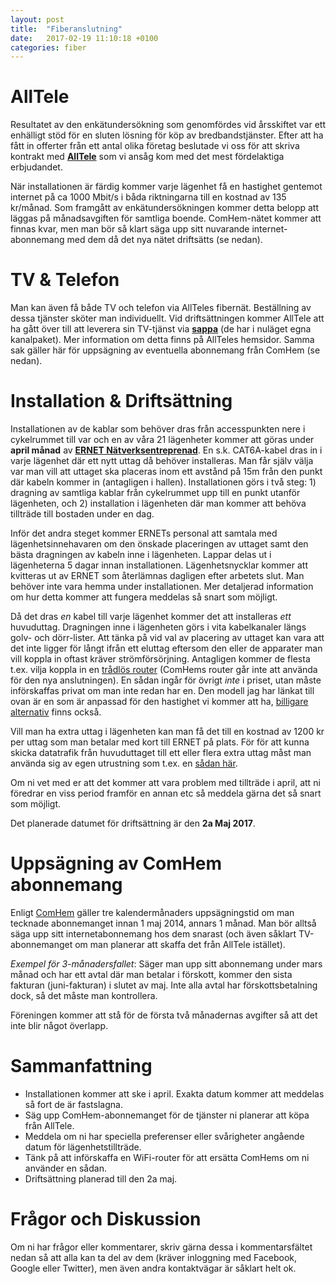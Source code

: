 ```yaml
---
layout: post
title:  "Fiberanslutning"
date:   2017-02-19 11:10:18 +0100
categories: fiber
---
```


# AllTele

Resultatet av den enkätundersökning som genomfördes vid årsskiftet var ett enhälligt stöd för en sluten lösning för köp av bredbandstjänster. Efter att ha fått in offerter från ett antal olika företag beslutade vi oss för att skriva kontrakt med **<a href="https://alltele.se" target="_blank">AllTele</a>** som vi ansåg kom med det mest fördelaktiga erbjudandet.

När installationen är färdig kommer varje lägenhet få en hastighet gentemot internet på ca 1000 Mbit/s i båda riktningarna till en kostnad av 135 kr/månad. Som framgått av enkätundersökningen kommer detta belopp att läggas på månadsavgiften för samtliga boende. ComHem-nätet kommer att finnas kvar, men man bör så klart säga upp sitt nuvarande internet-abonnemang med dem då det nya nätet driftsätts (se nedan).

# TV & Telefon

Man kan även få både TV och telefon via AllTeles fibernät. Beställning av dessa tjänster sköter man individuellt. Vid driftsättningen kommer AllTele att ha gått över till att leverera sin TV-tjänst via **<a href="https://sappa.se/" target="_blank">sappa</a>** (de har i nuläget egna kanalpaket). Mer information om detta finns på AllTeles hemsidor. Samma sak gäller här för uppsägning av eventuella abonnemang från ComHem (se nedan).

# Installation & Driftsättning

Installationen av de kablar som behöver dras från accesspunkten nere i cykelrummet till var och en av våra 21 lägenheter kommer att göras under **april månad** av **<a href="http://www.ernet.se" target="_blank">ERNET Nätverksentreprenad</a>**. En s.k. CAT6A-kabel dras in i varje lägenhet där ett nytt uttag då behöver installeras. Man får själv välja var man vill att uttaget ska placeras inom ett avstånd på 15m från den punkt där kabeln kommer in (antagligen i hallen). Installationen görs i två steg: 1) dragning av samtliga kablar från cykelrummet upp till en punkt utanför lägenheten, och 2) installation i lägenheten där man kommer att behöva tillträde till bostaden under en dag. 

Inför det andra steget kommer ERNETs personal att samtala med lägenhetsinnehavaren om den önskade placeringen av uttaget samt den bästa dragningen av kabeln inne i lägenheten. Lappar delas ut i lägenheterna 5 dagar innan installationen. Lägenhetsnycklar kommer att kvitteras ut av ERNET som återlämnas dagligen efter arbetets slut. Man behöver inte vara hemma under installationen. Mer detaljerad information om hur detta kommer att fungera meddelas så snart som möjligt.

Då det dras *en* kabel till varje lägenhet kommer det att installeras *ett* huvuduttag. Dragningen inne i lägenheten görs i vita kabelkanaler längs golv- och dörr-lister. Att tänka på vid val av placering av uttaget kan vara att det inte ligger för långt ifrån ett eluttag eftersom den eller de apparater man vill koppla in oftast kräver strömförsörjning. Antagligen kommer de flesta t.ex. vilja koppla in en <a href="https://www.netonnet.se/art/dator/natverk/routermodem/asus-rt-ac68u/206701.8935/?gclid=CjwKEAiAz4XFBRCW87vj6-28uFMSJAAHeGZbL1nFoK7MMxfn7HJkvb684qqZVOQwIMghsWCiR2c0FxoCnvzw_wcB" target="_blank">trådlös router</a> (ComHems router går inte att använda för den nya anslutningen). En sådan ingår för övrigt *inte* i priset, utan måste införskaffas privat om man inte redan har en. Den modell jag har länkat till ovan är en som är anpassad för den hastighet vi kommer att ha, <a href="https://www.kjell.com/se/sortiment/dator-natverk/natverk/tradlost-natverk/tradlosa-routrar?showall=&query=&sort=P_PriceExcVat&listingStyle=grid" target="_blank">billigare alternativ</a> finns också.

Vill man ha extra uttag i lägenheten kan man få det till en kostnad av 1200 kr per uttag som man betalar med kort till ERNET på plats. För för att kunna skicka datatrafik från huvuduttaget till ett eller flera extra uttag måst man använda sig av egen utrustning som t.ex. en <a href="https://www.netonnet.se/art/dator/natverk/switch/netgear-gs105/121847.8936/?gclid=Cj0KEQiAlsrFBRCAxcCB54XElLEBEiQA_ei0DK9a5sDpezmLb4Ejt7CPgH4hyOjxBM4bJf50X68DC_MaApxO8P8HAQ)" target="_blank">sådan här</a>.

Om ni vet med er att det kommer att vara problem med tillträde i april, att ni föredrar en viss period framför en annan etc så meddela gärna det så snart som möjligt.  

Det planerade datumet för driftsättning är den **2a Maj 2017**.

# Uppsägning av ComHem abonnemang

Enligt <a href="https://www.comhem.se/kundservice/support/faktura/vad-ar-bindnings-och-uppsagningstiden-for-mitt-abonnemang" target="_blank">ComHem</a> gäller tre kalendermånaders uppsägningstid om man tecknade abonnemanget innan 1 maj 2014, annars 1 månad. Man bör alltså säga upp sitt internetabonnemang hos dem snarast (och även såklart TV-abonnemanget om man planerar att skaffa det från AllTele istället). 

*Exempel för 3-månadersfallet*: Säger man upp sitt abonnemang under mars månad och har ett avtal där man betalar i förskott, kommer den sista fakturan (juni-fakturan) i slutet av maj. Inte alla avtal har förskottsbetalning dock, så det måste man kontrollera. 

Föreningen kommer att stå för de första två månadernas avgifter så att det inte blir något överlapp.

# Sammanfattning

* Installationen kommer att ske i april. Exakta datum kommer att meddelas så fort de är fastslagna.
* Säg upp ComHem-abonnemanget för de tjänster ni planerar att köpa från AllTele.
* Meddela om ni har speciella preferenser eller svårigheter angående datum för lägenhetstillträde.
* Tänk på att införskaffa en WiFi-router för att ersätta ComHems om ni använder en sådan. 
* Driftsättning planerad till den 2a maj.

# Frågor och Diskussion

Om ni har frågor eller kommentarer, skriv gärna dessa i kommentarsfältet nedan så att alla kan ta del av dem (kräver inloggning med Facebook, Google eller Twitter), men även andra kontaktvägar är såklart helt ok.
